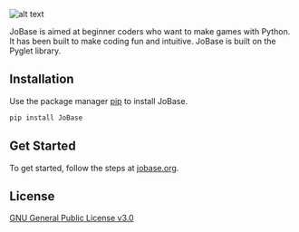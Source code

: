 ![alt text](https://jobase.org/resources/logo.png)

JoBase is aimed at beginner coders who want to make games with Python.
It has been built to make coding fun and intuitive.
JoBase is built on the Pyglet library.

## Installation

Use the package manager [pip](https://pip.pypa.io/en/stable/) to install JoBase.

```bash
pip install JoBase
```

## Get Started

To get started, follow the steps at [jobase.org](https://jobase.org).

## License

[GNU General Public License v3.0](https://choosealicense.com/licenses/gpl-3.0/)
